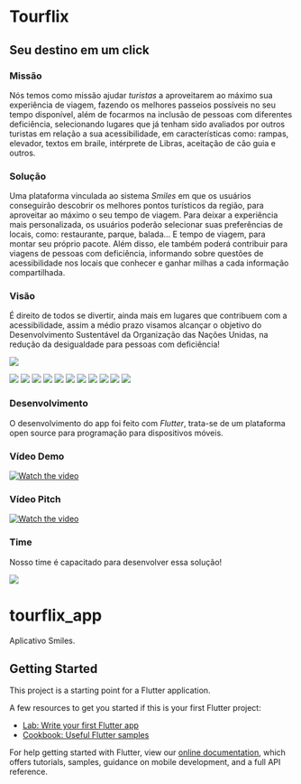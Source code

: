 # Tourflix
## Seu destino em um click

### Missão ###
Nós temos como missão ajudar *turistas* a aproveitarem ao máximo sua experiência de viagem, fazendo os melhores passeios possíveis no seu tempo disponível, além de focarmos na inclusão de pessoas com diferentes deficiência, selecionando lugares que já tenham sido avaliados por outros turistas em relação a sua acessibilidade, em características como: rampas, elevador, textos em braile, intérprete de Libras, aceitação de cão guia e outros.
### Solução
Uma plataforma vinculada ao sistema *Smiles* em que os usuários conseguirão descobrir os melhores pontos turísticos da região, para aproveitar ao máximo o seu tempo de viagem. 
Para deixar a experiência mais personalizada, os usuários poderão selecionar suas preferências de locais, como: restaurante, parque, balada... E tempo de viagem, para montar seu próprio pacote.
Além disso, ele também poderá contribuir para viagens de pessoas com deficiência, informando sobre questões de acessibilidade nos locais que conhecer e ganhar milhas a cada informação compartilhada. 

### Visão
É direito de todos se divertir, ainda mais em lugares que contribuem com a acessibilidade, assim a médio prazo visamos alcançar o objetivo do Desenvolvimento Sustentável da Organização das Nações Unidas, na redução da desigualdade para pessoas com deficiência!

![](imagens/comoFunciona.jpg)

![](imagens/Cadastrar1.jpeg)
![](imagens/Acessar2.jpeg)
![](imagens/Menu3.jpeg)
![](imagens/Simular4.jpeg)
![](imagens/Simular4parte2.jpeg)
![](imagens/Consultar5.jpeg)
![](imagens/Contratar6.jpeg)
![](imagens/7.1.jpeg)
![](imagens/7.2.jpeg)
![](imagens/7.3.jpeg)
![](imagens/Incluir7.jpeg)



### Desenvolvimento
O desenvolvimento do app foi feito com *Flutter*, trata-se de um plataforma open source para programação para dispositivos móveis. 

### Vídeo Demo
[![Watch the video]( https://github.com/JulianaAlba/HackathonSmiles/blob/master/imagens/videoDemo.JPG)](https://youtu.be/LsWefI4ZjOU)

### Vídeo Pitch
[![Watch the video]( https://github.com/JulianaAlba/HackathonSmiles/blob/master/imagens/videoPitch.JPG)](https://www.youtube.com/watch?v=d7GmEPcjoqA)

### Time

Nosso time é capacitado para desenvolver essa solução!

![](imagens/time.JPG)



# tourflix_app

Aplicativo Smiles.

## Getting Started

This project is a starting point for a Flutter application.

A few resources to get you started if this is your first Flutter project:

- [Lab: Write your first Flutter app](https://flutter.dev/docs/get-started/codelab)
- [Cookbook: Useful Flutter samples](https://flutter.dev/docs/cookbook)

For help getting started with Flutter, view our
[online documentation](https://flutter.dev/docs), which offers tutorials,
samples, guidance on mobile development, and a full API reference.

